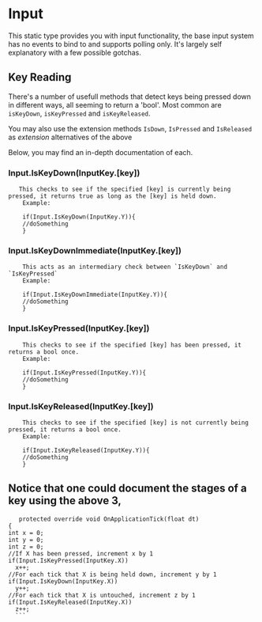 # Input

This static type provides you with input functionality, the base input system has no events to bind to and supports polling only. It's largely self explanatory with a few possible gotchas.

## Key Reading

There's a number of usefull methods that detect keys being pressed down in different ways, all seeming to return a 'bool'. Most common are `isKeyDown`, `isKeyPressed` and `isKeyReleased`.

You may also use the extension methods `IsDown`, `IsPressed` and `IsReleased` as *extension* alternatives of the above

Below, you may find an in-depth documentation of each.

 ### Input.IsKeyDown(InputKey.[key])
       This checks to see if the specified [key] is currently being pressed, it returns true as long as the [key] is held down. 
        Example:
        
        if(Input.IsKeyDown(InputKey.Y)){
        //doSomething
        } 
        
 ### Input.IsKeyDownImmediate(InputKey.[key])
        This acts as an intermediary check between `IsKeyDown` and `IsKeyPressed`      
        Example:

        if(Input.IsKeyDownImmediate(InputKey.Y)){
        //doSomething
        } 
        
 ### Input.IsKeyPressed(InputKey.[key])
        This checks to see if the specified [key] has been pressed, it returns a bool once.      
        Example:

        if(Input.IsKeyPressed(InputKey.Y)){
        //doSomething
        } 
        
  ### Input.IsKeyReleased(InputKey.[key])
        This checks to see if the specified [key] is not currently being pressed, it returns a bool once. 
        Example:

        if(Input.IsKeyReleased(InputKey.Y)){
        //doSomething
        }   
      
 ## Notice that one could document the stages of a key using the above 3, 
  ```CSharp
     protected override void OnApplicationTick(float dt)
  {
  int x = 0;
  int y = 0;
  int z = 0;
  //If X has been pressed, increment x by 1
  if(Input.IsKeyPressed(InputKey.X))
    x++;
  //For each tick that X is being held down, increment y by 1
  if(Input.IsKeyDown(InputKey.X))
    y++;
  //For each tick that X is untouched, increment z by 1
  if(Input.IsKeyReleased(InputKey.X))
    z++;
    ```
